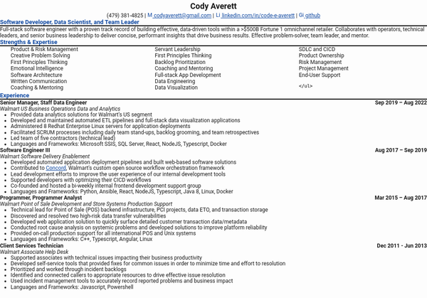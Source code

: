 <!-- <link rel="stylesheet" type="text/css" href="resume.css"> -->
<style>
    body {
    display: block;
    max-width: 1000px;
    margin: 0 auto;
    padding: 0;
    font-family: Roboto;
    font-size: 12px;
}

.name {
    font-size: 150%;
    line-height: 150%;
    font-weight: bold;
    display: block;
    text-align: center;
}

h1 {
    border: none;
    text-align: center;
    font-weight: bold;
    padding: 0;
    margin: 1rem 0;
}

h2 {
    font-size: 110%;
    font-weight: bold;
    border-bottom: 2px solid black;
    color: #0D47A1;
    margin: 0;
}

h3 {
    font-size: 100%;
    font-weight: bold;
    margin: 0;
}

p, ul {
    font-size: 100%;
    margin: 0;
}

ul, ol {
    padding: 0 0 0 1.5rem;
    margin: 0;
}

li {
    line-height: 110%;
    /* change this for tighter spacing */
    /* default 150% */
}

.skill-columns {
    columns: 3;
}

.skill-columns ul li {
    list-style-type: none;
    line-height: 1.2em;
}

/* assume images are icons */
/* icons for skills/tools */
.info img {
    width: 15px;
}

/* assume images are icons */
/* icons for contact info */
.info a img {
    width: 12px;
}

a {
    color: #0D47A1;
}

code {
    color: black;
}

time {
    float: right;
    font-size: inherit;
    font-weight: bold;
}

location {
    font-weight: normal;
    font-style: italic;
}

.info {
    display: block;
    text-align: center;
}

</style>

<span class="name">Cody Averett</span>

<span class="info">

(479) 381-4825 | [![Mail](https://simpleicons.org/icons/minutemailer.svg) codyaverett@gmail.com](mailto:codyaverett@gmail.com) | [![LinkedIn](https://simpleicons.org/icons/linkedin.svg) linkedin.com/in/code-e-averett](https://www.linkedin.com/in/code-e-averett/) | [![GitHub](https://simpleicons.org/icons/github.svg) github](https://github.com/codyaverett)

</span>

## Software Developer, Data Scientist, and Team Leader

Full-stack software engineer with a proven track record of building effective, data-driven tools within a >$500B Fortune 1 omnichannel retailer.  Collaborates with operators, technical leaders, and senior business leadership to deliver concise, performant insights that drive business results.  Effective problem-solver, team leader, and mentor.

## Strengths & Expertise

<div class="skill-columns">
    <ul>
        <li>Product & Risk Management</li>
        <li>Creative Problem Solving</li>
        <li>First Principles Thinking</li>
        <li>Emotional Intelligence</li>
        <li>Software Architecture</li>
        <li>Written Communication</li>
        <li>Coaching & Mentoring</li>
        <li>Servant Leadership</li>
        <li>First Principles Thinking</li>
        <li>Backlog Prioritization</li>
        <li>Coaching and Mentoring</li>
        <li>Full-stack App Development</li>
        <li>Data Engineering</li>
        <li>Data Visualization</li>
        <li>SDLC and CICD</li>
        <li>Product Ownership</li>
        <li>Risk Management</li>
        <li>Project Management</li>
        <li>End-User Support</li>

    </ul>
</div>

## Experience

### Senior Manager, Staff Data Engineer <time> Sep 2019 – Aug 2022 </time>
<location> Walmart US Business Operations Data and Analytics </location>

- Provided data analytics solutions for Walmart's US segment
- Developed and maintained automated ETL pipelines and full-stack data visualization applications
- Administered 8 Redhat Enterprise Linux servers for application deployments
- Facilitated SCRUM processes including daily team stand-ups, backlog grooming, and team retrospectives
- Led team of five contractors (technical lead)
- Languages and Frameworks: Microsoft SSIS, SQL Server, React, NodeJS, Typescript, Docker

### Software Engineer III <time> Aug 2017 – Sep 2019 </time>
<location> Walmart Software Delivery Enablement </location>

- Developed automated application deployment pipelines and built web-based software solutions
- Contributed to [Concord](https://concord.walmartlabs.com), Walmart's custom open source workflow orchestration framework
- Lead development efforts to improve the user experience of our internal development tools
- Supported developers with optimizing their CICD workflows
- Co-founded and hosted a bi-weekly internal frontend development support group
- Languages and Frameworks: Python, Ansible, React, NodeJS, Typescript, Java 8, Linux, Docker

### Programmer, Programmer Analyst <time> Mar 2015 – Aug 2017 </time>
<location> Walmart Point of Sale Development and Store Systems Production Support </location>

- Technical lead for Point of Sale (POS) backend infrastructure, PCI projects, data ETO, and transaction storage
- Discovered and resolved two high-risk data transfer vulnerabilities
- Developed web application solution to quickly surface detailed customer transaction data/metadata 
- Conducted root cause analysis on systemic problems and developed solutions to improve platform reliability
- Provided on-call production support for all international POS and Unix systems
- Languages and Frameworks: C++, Typescript, Angular, Linux

### Client Services Technician <time> Dec 2011 - Jun 2013 </time>
<location> Walmart Associate Help Desk </location>

- Supported associates with technical issues impacting their business productivity
- Developed self-service tools that provided fixes for common issues in order to minimize time and effort to resolution
- Prioritized and worked through incident backlogs
- Identified and connected callers to appropriate resources to drive effective issue resolution 
- Used incident management tools to accurately record reported problems and business impact
- Languages and Frameworks: Javascript, Powershell

<!-- Detail checks: 1. No period for each bullet; 2. Past tense for previous work; 3. Present tense for current work; 4. Spell check passed; 5. Grammarly check passed; 6. Sync with Linkedin; 7. Check paper format -->
